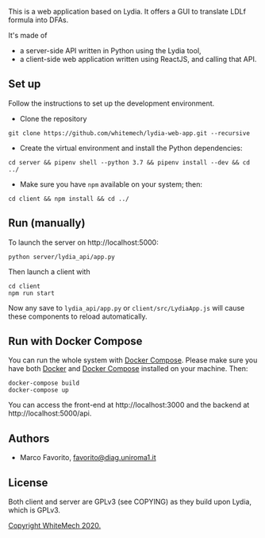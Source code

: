 This is a web application based on Lydia. It offers
a GUI to translate LDLf formula into DFAs.

It's made of
- a server-side API written in Python using the Lydia tool,
- a client-side web application written using ReactJS,
  and calling that API.

## Set up

Follow the instructions to set up the development environment.

- Clone the repository
```
git clone https://github.com/whitemech/lydia-web-app.git --recursive
```

- Create the virtual environment and install the Python dependencies:
```
cd server && pipenv shell --python 3.7 && pipenv install --dev && cd ../
```
- Make sure you have `npm` available on your system; then:
```
cd client && npm install && cd ../
```

## Run (manually)

To launch the server on http://localhost:5000:
```
python server/lydia_api/app.py
```

Then launch a client with
```
cd client
npm run start
```

Now any save to `lydia_api/app.py` or `client/src/LydiaApp.js` will cause these
components to reload automatically.

## Run with Docker Compose

You can run the whole system with [Docker Compose](https://docs.docker.com/compose/). Please make 
sure you have both [Docker](https://www.docker.com/) and 
[Docker Compose](https://docs.docker.com/compose) installed on your machine. Then:
```
docker-compose build
docker-compose up
```

You can access the front-end at http://localhost:3000 and the backend at http://localhost:5000/api.

## Authors

- Marco Favorito, [favorito@diag.uniroma1.it](mailto:favorito@diag.uniroma1.it)

## License

Both client and server are GPLv3 (see COPYING) as they build upon Lydia, which is GPLv3.

[Copyright WhiteMech 2020.](https://whitemech.github.io)
